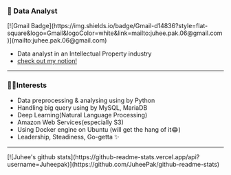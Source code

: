 ### 💾 Data Analyst

<p aling='center'>[![Gmail Badge](https://img.shields.io/badge/Gmail-d14836?style=flat-square&logo=Gmail&logoColor=white&link=mailto:juhee.pak.06@gmail.com)](mailto:juhee.pak.06@gmail.com)</p>

- Data analyst in an Intellectual Property industry
- [check out my notion!](https://www.notion.so/PAK-JUHEE-327d2bb10e1c48da97a04ddc5e7fbb1e)

---

### 🐱‍🏍Interests

- Data preprocessing & analysing using by Python
- Handling big query using by MySQL, MariaDB
- Deep Learning(Natural Language Processing) 
- Amazon Web Services(especially S3)
- Using Docker engine on Ubuntu (will get the hang of it😂)
- Leadership, Steadiness, Go-getta ✨

---

<p aling='center'>[![Juhee's github stats](https://github-readme-stats.vercel.app/api?username=Juheepak)](https://github.com/JuheePak/github-readme-stats)</p>

